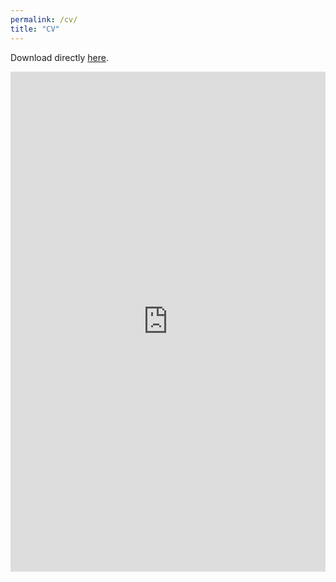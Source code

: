 ```yaml
---
permalink: /cv/
title: "CV"
---
```


Download directly [here](https://shanhuang-ec.github.io/assets/files/cv.pdf). <br/>


[//]: # (<iframe src="http://docs.google.com/gview?url=https://shanhuang-ec.github.io/assets/files/cv.pdf&embedded=true" style="width:718px; height:700px;" frameborder="0"></iframe>)

<iframe src="http://docs.google.com/gview?url=https://shanhuang-ec.github.io/assets/files/cv.pdf&embedded=true" style="width:100%; height:800px" frameborder="0"></iframe>

